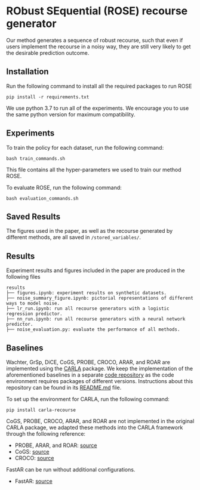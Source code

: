 # RObust SEquential (ROSE) recourse generator

Our method generates a sequence of robust recourse, such that even if users implement the recourse in a noisy way, they are still very likely to get the desirable prediction outcome.

## Installation

Run the following command to install all the required packages to run ROSE
```
pip install -r requirements.txt
```
We use python 3.7 to run all of the experiments. We encourage you to use the same python version for maximum compatibility. 

## Experiments
To train the policy for each dataset, run the following command:
```
bash train_commands.sh
```
This file contains all the hyper-parameters we used to train our method ROSE.

To evaluate ROSE, run the following command:
```
bash evaluation_commands.sh
```

## Saved Results
The figures used in the paper, as well as the recourse generated by different methods, are all saved in ```/stored_variables/```. 

## Results
Experiment results and figures included in the paper are produced in the following files

```tree
results
├── figures.ipynb: experiment results on synthetic datasets.
├── noise_summary_figure.ipynb: pictorial representations of different ways to model noise.
├── lr_run.ipynb: run all recourse generators with a logistic regression predictor.
├── nn_run.ipynb: run all recourse generators with a neural network predictor.
├── noise_evaluation.py: evaluate the performance of all methods.
```

## Baselines

Wachter, GrSp, DiCE, CoGS, PROBE, CROCO, ARAR, and ROAR are implemented using the [CARLA](https://github.com/carla-recourse/CARLA/tree/main?tab=readme-ov-file) package. We keep the implementation of the aforementioned baselines in a separate [code repository](https://anonymous.4open.science/r/robust_cfe_baselines) as the code environment requires packages of different versions. Instructions about this repository can be found in its [README.md](https://anonymous.4open.science/r/robust_cfe_baselines/README.md) file. 

To set up the environment for CARLA, run the following command:
```
pip install carla-recourse
``` 
CoGS, PROBE, CROCO, ARAR, and ROAR are not implemented in the original CARLA package, we adapted these methods into the CARLA framework through the following reference:
- PROBE, ARAR, and ROAR: [source](https://github.com/MartinPawel/ProbabilisticallyRobustRecourse/tree/main)
- CoGS: [source](https://github.com/marcovirgolin/robust-counterfactuals)
- CROCO: [source](https://github.com/twi09/CARLA_inclusion)


FastAR can be run without additional configurations. 
- FastAR: [source](https://github.com/vsahil/FastAR-RL-for-generating-AR/tree/submit)

